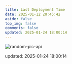 ```yaml
---
title: Last Deployment Time
date: 2025-01-12 20:45:42
aside: false
top_img: false
comments: false
updated: 2025-01-24 18:00:14
---
```


![random-pic-api](https://cover.dong4j.ink:1024)

updated: 2025-01-24 18:00:14